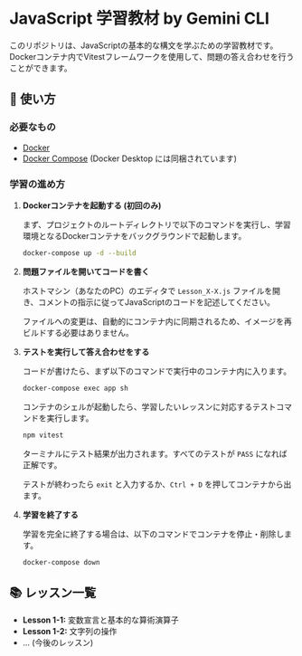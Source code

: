 # JavaScript 学習教材 by Gemini CLI

このリポジトリは、JavaScriptの基本的な構文を学ぶための学習教材です。
Dockerコンテナ内でVitestフレームワークを使用して、問題の答え合わせを行うことができます。

## 🚀 使い方

### 必要なもの

- [Docker](https://www.docker.com/get-started)
- [Docker Compose](https://docs.docker.com/compose/install/) (Docker Desktop には同梱されています)

### 学習の進め方

1.  **Dockerコンテナを起動する (初回のみ)**

    まず、プロジェクトのルートディレクトリで以下のコマンドを実行し、学習環境となるDockerコンテナをバックグラウンドで起動します。

    ```bash
    docker-compose up -d --build
    ```

2.  **問題ファイルを開いてコードを書く**

    ホストマシン（あなたのPC）のエディタで `Lesson_X-X.js` ファイルを開き、コメントの指示に従ってJavaScriptのコードを記述してください。

    ファイルへの変更は、自動的にコンテナ内に同期されるため、イメージを再ビルドする必要はありません。

3.  **テストを実行して答え合わせをする**

    コードが書けたら、まず以下のコマンドで実行中のコンテナ内に入ります。

    ```bash
    docker-compose exec app sh
    ```

    コンテナのシェルが起動したら、学習したいレッスンに対応するテストコマンドを実行します。

    ```bash
    npm vitest
    ```

    ターミナルにテスト結果が出力されます。すべてのテストが `PASS` になれば正解です。

    テストが終わったら `exit` と入力するか、`Ctrl + D` を押してコンテナから出ます。

4.  **学習を終了する**

    学習を完全に終了する場合は、以下のコマンドでコンテナを停止・削除します。

    ```bash
    docker-compose down
    ```

## 📚 レッスン一覧

- **Lesson 1-1:** 変数宣言と基本的な算術演算子
- **Lesson 1-2:** 文字列の操作
- ... (今後のレッスン)
